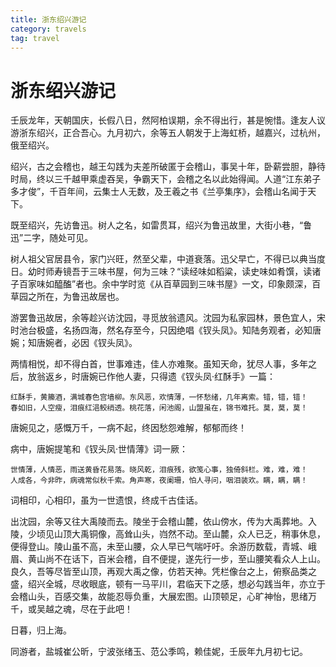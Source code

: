 ```yaml
---
title: 浙东绍兴游记
category: travels
tag: travel
---
```


# 浙东绍兴游记

壬辰龙年，天朝国庆，长假八日，然阿柏误期，余不得出行，甚是惋惜。逢友人议游浙东绍兴，正合吾心。九月初六，余等五人朝发于上海虹桥，越嘉兴，过杭州，俄至绍兴。
 
绍兴，古之会稽也，越王勾践为夫差所破匿于会稽山，事吴十年，卧薪尝胆，静待时局，终以三千越甲乘虚吞吴，争霸天下，会稽之名以此始得闻。人道“江东弟子多才俊”，千百年间，云集士人无数，及王羲之书《兰亭集序》，会稽山名闻于天下。
 
既至绍兴，先访鲁迅。树人之名，如雷贯耳，绍兴为鲁迅故里，大街小巷，“鲁迅”二字，随处可见。

树人祖父官居县令，家门兴旺，然至父辈，中道衰落。迅父早亡，不得已以典当度日。幼时师寿镜吾于三味书屋，何为三味？“读经味如稻粱，读史味如肴馔，读诸子百家味如醯醢”者也。余中学时览《从百草园到三味书屋》一文，印象颇深，百草园之所在，为鲁迅故居也。 

游罢鲁迅故居，余等趁兴访沈园，寻觅放翁遗风。沈园为私家园林，景色宜人，宋时池台极盛，名扬四海，然名存至今，只因绝唱《钗头凤》。知陆务观者，必知唐婉；知唐婉者，必因《钗头凤》。

两情相悦，却不得白首，世事难违，佳人亦难聚。虽知天命，犹尽人事，多年之后，放翁返乡，时唐婉已作他人妻，只得遗《钗头凤·红酥手》一篇：

```
红酥手，黄籘酒，满城春色宫墙柳。东风恶，欢情薄，一怀愁绪，几年离索。错，错，错！　　
春如旧，人空瘦，泪痕红浥鲛绡透。桃花落，闲池阁，山盟虽在，锦书难托。莫，莫，莫！　　
```

唐婉见之，感慨万千，一病不起，终因愁怨难解，郁郁而终！

病中，唐婉提笔和《钗头凤·世情薄》词一厥：　　

```
世情薄，人情恶，雨送黄昏花易落。晓风乾，泪痕残，欲笺心事，独倚斜栏。难，难，难！　　
人成各，今非昨，病魂常似秋千索。角声寒，夜阑珊，怕人寻问，咽泪装欢。瞒，瞒，瞒！
```

词相印，心相印，虽为一世遗恨，终成千古佳话。
 
出沈园，余等又往大禹陵而去。陵坐于会稽山麓，依山傍水，传为大禹葬地。入陵，少顷见山顶大禹铜像，高耸山头，岿然不动。至山麓，众人已乏，稍事休息，便得登山。陵山虽不高，未至山腰，众人早已气喘吁吁。余游历数载，青城、峨眉、黄山尚不在话下，百米会稽，自不便提，遂先行一步，至山腰笑看众人上山。良久，吾等尽皆至山顶，再观大禹之像，仿若天神。凭栏像台之上，俯察品类之盛，绍兴全城，尽收眼底，顿有一马平川，君临天下之感，想必勾践当年，亦立于会稽山头，百感交集，故能忍辱负重，大展宏图。山顶顿足，心旷神怡，思绪万千，或吴越之魂，尽在于此吧！

日暮，归上海。

同游者，盐城崔公昕，宁波张绪玉、范公季鸣，赖佳妮，壬辰年九月初七记。
